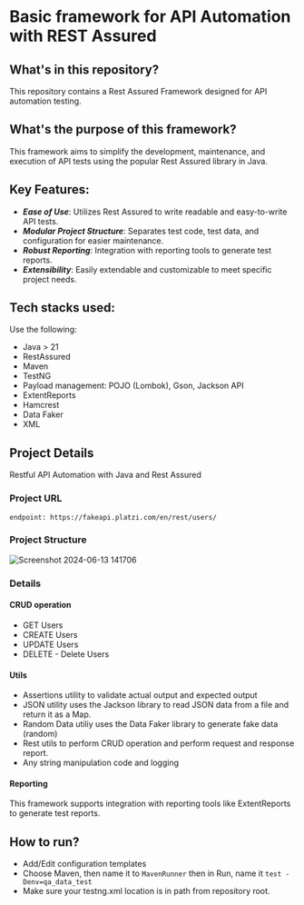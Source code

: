 # Basic framework for API Automation with REST Assured 
## What's in this repository?
This repository contains a Rest Assured Framework designed for API automation testing. 
## What's the purpose of this framework?
This framework aims to simplify the development, maintenance, and execution of API tests using the popular Rest Assured library in Java.
## Key Features:
- **_Ease of Use_**: Utilizes Rest Assured to write readable and easy-to-write API tests.
- **_Modular Project Structure_**: Separates test code, test data, and configuration for easier maintenance.
- **_Robust Reporting_**: Integration with reporting tools to generate test reports.
- **_Extensibility_**: Easily extendable and customizable to meet specific project needs.
## Tech stacks used:
Use the following:
- Java > 21
- RestAssured
- Maven
- TestNG
- Payload management: POJO (Lombok), Gson, Jackson API
- ExtentReports
- Hamcrest
- Data Faker
- XML
## Project Details
Restful API Automation with Java and Rest Assured
### Project URL
```
endpoint: https://fakeapi.platzi.com/en/rest/users/
```
### Project Structure
![Screenshot 2024-06-13 141706](https://github.com/anneyoung27/rest_assured_framwork/assets/63891089/d07b17de-f41a-419e-8508-58bb6f3ba013)
### Details
#### CRUD operation
  - GET Users
  - CREATE Users
  - UPDATE Users
  - DELETE - Delete Users
#### Utils
  - Assertions utility to validate actual output and expected output
  - JSON utility uses the Jackson library to read JSON data from a file and return it as a Map.
  - Random Data utiliy uses the Data Faker library to generate fake data (random)
  - Rest utils to perform CRUD operation and perform request and response report. 
  - Any string manipulation code and logging
#### Reporting
This framework supports integration with reporting tools like ExtentReports to generate test reports.

## How to run?
- Add/Edit configuration templates
- Choose Maven, then name it to `MavenRunner` then in Run, name it `test -Denv=qa_data_test`
- Make sure your testng.xml location is in path from repository root. 
